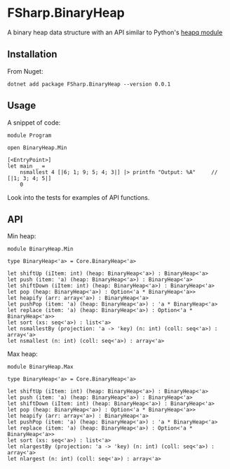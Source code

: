 # FSharp.BinaryHeap

A binary heap data structure with an API similar to Python's [heapq module](https://docs.python.org/3.8/library/heapq.html)

## Installation

From Nuget:
```
dotnet add package FSharp.BinaryHeap --version 0.0.1
```

## Usage

A snippet of code:

```
module Program

open BinaryHeap.Min

[<EntryPoint>]
let main _ = 
    nsmallest 4 [|6; 1; 9; 5; 4; 3|] |> printfn "Output: %A"     // [|1; 3; 4; 5|]
    0
```

Look into the tests for examples of API functions.

## API

Min heap:
```
module BinaryHeap.Min

type BinaryHeap<'a> = Core.BinaryHeap<'a>

let shiftUp (iItem: int) (heap: BinaryHeap<'a>) : BinaryHeap<'a>
let push (item: 'a) (heap: BinaryHeap<'a>) : BinaryHeap<'a>
let shiftDown (iItem: int) (heap: BinaryHeap<'a>) : BinaryHeap<'a>
let pop (heap: BinaryHeap<'a>) : Option<'a * BinaryHeap<'a>>
let heapify (arr: array<'a>) : BinaryHeap<'a>
let pushPop (item: 'a) (heap: BinaryHeap<'a>) : 'a * BinaryHeap<'a>
let replace (item: 'a) (heap: BinaryHeap<'a>) : Option<'a * BinaryHeap<'a>>
let sort (xs: seq<'a>) : list<'a>
let nsmallestBy (projection: 'a -> 'key) (n: int) (coll: seq<'a>) : array<'a>
let nsmallest (n: int) (coll: seq<'a>) : array<'a>
```

Max heap:
```
module BinaryHeap.Max

type BinaryHeap<'a> = Core.BinaryHeap<'a>

let shiftUp (iItem: int) (heap: BinaryHeap<'a>) : BinaryHeap<'a>
let push (item: 'a) (heap: BinaryHeap<'a>) : BinaryHeap<'a>
let shiftDown (iItem: int) (heap: BinaryHeap<'a>) : BinaryHeap<'a>
let pop (heap: BinaryHeap<'a>) : Option<'a * BinaryHeap<'a>>
let heapify (arr: array<'a>) : BinaryHeap<'a>
let pushPop (item: 'a) (heap: BinaryHeap<'a>) : 'a * BinaryHeap<'a>
let replace (item: 'a) (heap: BinaryHeap<'a>) : Option<'a * BinaryHeap<'a>>
let sort (xs: seq<'a>) : list<'a>
let nlargestBy (projection: 'a -> 'key) (n: int) (coll: seq<'a>) : array<'a>
let nlargest (n: int) (coll: seq<'a>) : array<'a>
```